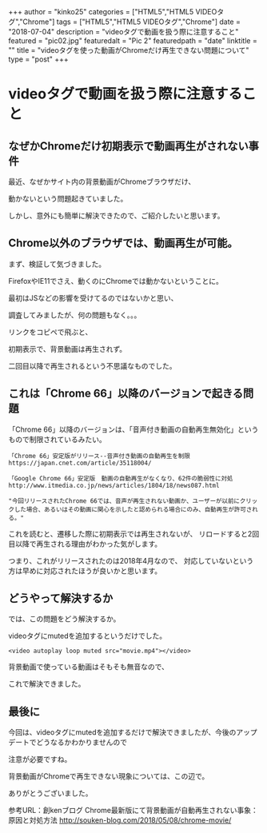 +++
author = "kinko25"
categories = ["HTML5","HTML5 VIDEOタグ","Chrome"]
tags = ["HTML5","HTML5 VIDEOタグ","Chrome"]
date = "2018-07-04"
description = "videoタグで動画を扱う際に注意すること"
featured = "pic02.jpg"
featuredalt = "Pic 2"
featuredpath = "date"
linktitle = ""
title = "videoタグを使った動画がChromeだけ再生できない問題について"
type = "post"
+++

# videoタグで動画を扱う際に注意すること
## なぜかChromeだけ初期表示で動画再生がされない事件
最近、なぜかサイト内の背景動画がChromeブラウザだけ、

動かないという問題起きていました。

しかし、意外にも簡単に解決できたので、ご紹介したいと思います。

## Chrome以外のブラウザでは、動画再生が可能。
まず、検証して気づきました。

FirefoxやIE11でさえ、動くのにChromeでは動かないということに。

最初はJSなどの影響を受けてるのではないかと思い、

調査してみましたが、何の問題もなく。。。

リンクをコピペで飛ぶと、

初期表示で、背景動画は再生されず。

二回目以降で再生されるという不思議なものでした。


## これは「Chrome 66」以降のバージョンで起きる問題

「Chrome 66」以降のバージョンは、「音声付き動画の自動再生無効化」というもので制限されているみたい。

```
「Chrome 66」安定版がリリース--音声付き動画の自動再生を制限
https://japan.cnet.com/article/35118004/

「Google Chrome 66」安定版　動画の自動再生がなくなり、62件の脆弱性に対処
http://www.itmedia.co.jp/news/articles/1804/18/news087.html

"今回リリースされたChrome 66では、音声が再生されない動画か、ユーザーが以前にクリックした場合、あるいはその動画に関心を示したと認められる場合にのみ、自動再生が許可される。"
```
これを読むと、遷移した際に初期表示では再生されないが、
リロードすると2回目以降で再生される理由がわかった気がします。

つまり、これがリリースされたのは2018年4月なので、
対応していないという方は早めに対応されたほうが良いかと思います。

## どうやって解決するか

では、この問題をどう解決するか。

videoタグにmutedを追加するというだけでした。
```
<video autoplay loop muted src="movie.mp4"></video>
```
背景動画で使っている動画はそもそも無音なので、

これで解決できました。

## 最後に
今回は、videoタグにmutedを追加するだけで解決できましたが、今後のアップデートでどうなるかわかりませんので

注意が必要ですね。

背景動画がChromeで再生できない現象については、この辺で。

ありがとうございました。

参考URL：創kenブログ
Chrome最新版にて背景動画が自動再生されない事象：原因と対処方法 
http://souken-blog.com/2018/05/08/chrome-movie/